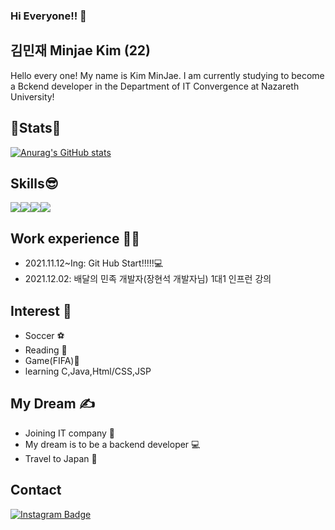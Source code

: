 ### Hi Everyone!! 👋

## 김민재 Minjae Kim (22)
Hello every one! My name is Kim MinJae. I am currently studying to become a Bckend developer in the Department of IT Convergence at Nazareth University!
<br>
## 🔶Stats🔶
[![Anurag's GitHub stats](https://github-readme-stats.vercel.app/api?username=Minjaeeeee)](https://github.com/Minjaeeeee/github-readme-stats)
<br>
## Skills😎
<img src="https://img.shields.io/badge/HTML5-E34F26?style=for-the-badge&logo=HTML5&logoColor=white"><img src="https://img.shields.io/badge/CSS3-1572B6?style=for-the-badge&logo=CSS3&logoColor=white"><img src="https://img.shields.io/badge/C-A8B9CC?style=for-the-badge&logo=C&logoColor=white"><img src="https://img.shields.io/badge/Java-007396?style=for-the-badge&logo=Java&logoColor=white">
 
## Work experience 🤹‍♀️
- 2021.11.12~Ing: Git Hub Start!!!!!💻 
- 2021.12.02: 배달의 민족 개발자(장현석 개발자님) 1대1 인프런 강의 
 
## Interest 👀
- Soccer ⚽ 
- Reading 📖
- Game(FIFA)🧡
- learning C,Java,Html/CSS,JSP
 
## My Dream ✍
- Joining IT company 👏
- My dream is to be a backend developer 💻
- Travel to Japan 🛫  

## Contact
[![Instagram Badge](https://img.shields.io/badge/-Instagram-dd2a7b?style=flat-square&logo=instagram&logoColor=white&link=https://www.instagram.com/im_minjaeee/)](https://www.instagram.com/im_minjaeee/) 

     
  
 
  
